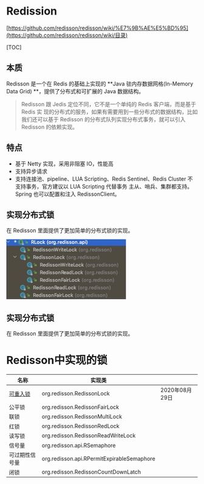 # Redission

[https://github.com/redisson/redisson/wiki/%E7%9B%AE%E5%BD%95](https://github.com/redisson/redisson/wiki/目录)

[TOC]

## 本质

Redisson 是一个在 Redis 的基础上实现的 **Java 驻内存数据网格(In-Memory Data Grid) **，提供了分布式和可扩展的 Java 数据结构。

> Redisson 跟 Jedis 定位不同，它不是一个单纯的 Redis 客户端，而是基于 Redis 实 现的分布式的服务，如果有需要用到一些分布式的数据结构，比如我们还可以基于 Redisson 的分布式队列实现分布式事务，就可以引入 Redisson 的依赖实现。

## 特点

- 基于 Netty 实现，采用非阻塞 IO，性能高
- 支持异步请求
- 支持连接池、pipeline、LUA Scripting、Redis Sentinel、Redis Cluster 不支持事务，官方建议以 LUA Scripting 代替事务 主从、哨兵、集群都支持。Spring 也可以配置和注入 RedissonClient。

## 实现分布式锁

在 Redisson 里面提供了更加简单的分布式锁的实现。

![image-20200810094844391](../../../assets/image-20200810094844391.png)



## 实现分布式锁

在 Redisson 里面提供了更加简单的分布式锁的实现。

# Redisson中实现的锁

| 名称                                     | 实现类                                     |                |
| ---------------------------------------- | ------------------------------------------ | -------------- |
| [可重入锁](031-Redission实现可重入锁.md) | org.redisson.RedissonLock                  | 2020年08月29日 |
| 公平锁                                   | org.redisson.RedissonFairLock              |                |
| 联锁                                     | org.redisson.RedissonMultiLock             |                |
| 红锁                                     | org.redisson.RedissonRedLock               |                |
| 读写锁                                   | org.redisson.RedissonReadWriteLock         |                |
| 信号量                                   | org.redisson.api.RSemaphore                |                |
| 可过期性信号量                           | org.redisson.api.RPermitExpirableSemaphore |                |
| 闭锁                                     | org.redisson.RedissonCountDownLatch        |                |

